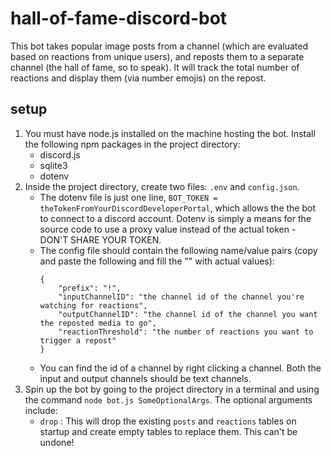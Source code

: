 # hall-of-fame-discord-bot
This bot takes popular image posts from a channel (which are evaluated based on reactions from unique users), and reposts them to a separate channel (the hall of fame, so to speak). It will track the total number of reactions and display them (via number emojis) on the repost.

## setup
1. You must have node.js installed on the machine hosting the bot. Install the following npm packages in the project directory:
	- discord.js
	- sqlite3
	- dotenv
2. Inside the project directory, create two files: `.env` and `config.json`. 
	- The dotenv file is just one line, `BOT_TOKEN = theTokenFromYourDiscordDeveloperPortal`, which allows the the bot to connect to a discord account. Dotenv is simply a means for the source code to use a proxy value instead of the actual token - DON'T SHARE YOUR TOKEN.
	- The config file should contain the following name/value pairs (copy and paste the following and fill the "" with actual values):
		``` 
		{
			"prefix": "!",
			"inputChannelID": "the channel id of the channel you're watching for reactions",
			"outputChannelID": "the channel id of the channel you want the reposted media to go",
			"reactionThreshold": "the number of reactions you want to trigger a repost"
		}
		```
	- You can find the id of a channel by right clicking a channel. Both the input and output channels should be text channels.
3. Spin up the bot by going to the project directory in a terminal and using the command `node bot.js SomeOptionalArgs`. The optional arguments include:
	- `drop` : This will drop the existing `posts` and `reactions` tables on startup and create empty tables to replace them. This can't be undone!